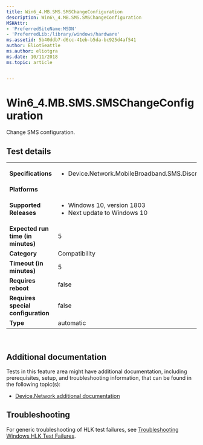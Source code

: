 ```yaml
---
title: Win6_4.MB.SMS.SMSChangeConfiguration
description: Win6\_4.MB.SMS.SMSChangeConfiguration
MSHAttr:
- 'PreferredSiteName:MSDN'
- 'PreferredLib:/library/windows/hardware'
ms.assetid: 5b40ddb7-d6cc-41eb-b5da-bc925d4af541
author: EliotSeattle
ms.author: eliotgra
ms.date: 10/11/2018
ms.topic: article


---
```


# Win6_4.MB.SMS.SMSChangeConfiguration


Change SMS configuration.

## Test details
|||
|---|---|
| **Specifications**  | <ul><li>Device.Network.MobileBroadband.SMS.Discretional</li></ul> |  
| **Platforms**   | <ul></ul> |
| **Supported Releases** | <ul><li>Windows 10, version 1803</li><li>Next update to Windows 10</li></ul> |
|**Expected run time (in minutes)**| 5 |
|**Category**| Compatibility |
|**Timeout (in minutes)**| 5 |
|**Requires reboot**| false |
|**Requires special configuration**| false |
|**Type**| automatic |

 

## <span id="Additional_documentation"></span><span id="additional_documentation"></span><span id="ADDITIONAL_DOCUMENTATION"></span>Additional documentation


Tests in this feature area might have additional documentation, including prerequisites, setup, and troubleshooting information, that can be found in the following topic(s):

-   [Device.Network additional documentation](device-network-additional-documentation.md)

## <span id="Troubleshooting"></span><span id="troubleshooting"></span><span id="TROUBLESHOOTING"></span>Troubleshooting


For generic troubleshooting of HLK test failures, see [Troubleshooting Windows HLK Test Failures](..\user\troubleshooting-windows-hlk-test-failures.md).

 

 






